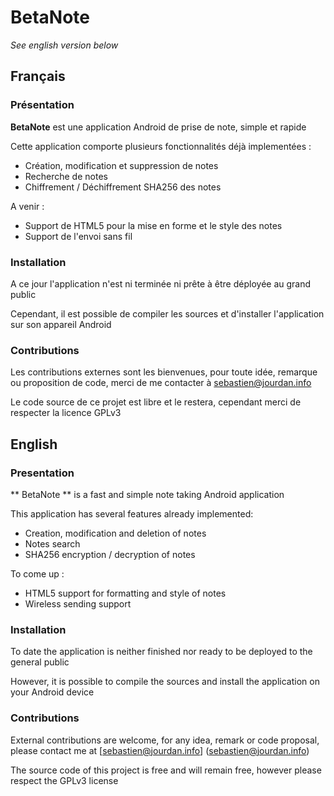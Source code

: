 # BetaNote

*See english version below*

## Français

### Présentation

**BetaNote** est une application Android de prise de note, simple et rapide

Cette application comporte plusieurs fonctionnalités déjà implementées :
- Création, modification et suppression de notes
- Recherche de notes
- Chiffrement / Déchiffrement SHA256 des notes

A venir :
- Support de HTML5 pour la mise en forme et le style des notes
- Support de l'envoi sans fil

### Installation

A ce jour l'application n'est ni terminée ni prête à être déployée au grand public

Cependant, il est possible de compiler les sources et d'installer l'application sur son appareil Android

### Contributions

Les contributions externes sont les bienvenues, pour toute idée, remarque ou proposition de code, merci de me contacter à [sebastien@jourdan.info](sebastien@jourdan.info)

Le code source de ce projet est libre et le restera, cependant merci de respecter la licence GPLv3

## English

### Presentation

** BetaNote ** is a fast and simple note taking Android application

This application has several features already implemented:
- Creation, modification and deletion of notes
- Notes search
- SHA256 encryption / decryption of notes

To come up :
- HTML5 support for formatting and style of notes
- Wireless sending support

### Installation

To date the application is neither finished nor ready to be deployed to the general public

However, it is possible to compile the sources and install the application on your Android device

### Contributions

External contributions are welcome, for any idea, remark or code proposal, please contact me at [sebastien@jourdan.info] (sebastien@jourdan.info)

The source code of this project is free and will remain free, however please respect the GPLv3 license

